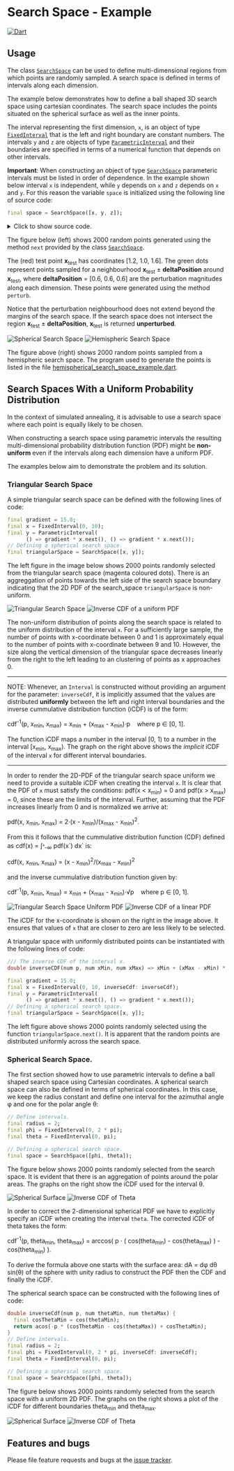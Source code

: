 #  Search Space - Example
[![Dart](https://github.com/simphotonics/simulated_annealing/actions/workflows/dart.yml/badge.svg)](https://github.com/simphotonics/simulated_annealing/actions/workflows/dart.yml)

## Usage

The class [`SearchSpace`][SearchSpace] can be used to define multi-dimensional regions
from which points are randomly sampled.
A search space is defined in terms of intervals along each dimension.

The example below demonstrates how to define a ball shaped 3D
search space using cartesian coordinates. The search space includes the
points situated on the spherical surface as well as the inner points.

The interval representing the first dimension, `x`,
is an object of type [`FixedInterval`][FixedInterval] that is
the left and right boundary are constant numbers.
The intervals `y` and `z` are objects of type [`ParametricInterval`][ParametricInterval]
and their boundaries are specified in terms of a numerical function that depends on other
intervals.

**Important**: When constructing an object of type [`SearchSpace`][SearchSpace]
parameteric intervals must be listed in order of dependence. In the example shown
below interval `x` is independent, while `y` depends on `x` and `z` depends on `x` and `y`.
For this reason the variable `space` is initialized using the
following line of source code:
```Dart
final space = SearchSpace([x, y, z]);
```

<details><summary> Click to show source code.</summary>

```Dart
import 'dart:io';
import 'dart:math';

import 'package:list_operators/list_operators.dart';
import 'package:simulated_annealing/simulated_annealing.dart';

// Define intervals.
final radius = 2;
final x = FixedInterval(-radius, radius);

num yLimit() => sqrt(pow(radius, 2) - pow(x.next(), 2));
final y = ParametricInterval(() => -yLimit(), yLimit);

num zLimit() => sqrt(pow(radius, 2) - pow(y.next(), 2) - pow(x.next(), 2));
final z = ParametricInterval(() => -zLimit(), zLimit);
final space = SearchSpace([x, y, z]);

void main() async {
  final xTest = [1.2, 1.0, 0.6];
  final deltaPosition = [0.6, 0.6, 0.6];

  final sample = List<List<num>>.generate(2000, (_) => space.next());

  final perturbation = List<List<num>>.generate(
      500, (_) => space.perturb(xTest, deltaPosition));

  await File('../data/spherical_search_space.dat').writeAsString(
    sample.export(),
  );
  await File('../data/spherical_search_space_perturbation.dat').writeAsString(
    perturbation.export(),
  );

  await File('../data/spherical_search_space_center_point.dat')
      .writeAsString('''
    # Perturbation Centerpoint
    ${[xTest].export()}''');

  // The search space can be visualized by navigating to the folder
  // 'example/gnuplot_scripts' and running the commands:
  // # gnuplot
  // gnuplot> load 'spherical_search_space.gp'
}
```
</details>

The figure below (left) shows 2000 random points generated using the method `next` provided by the class [`SearchSpace`][SearchSpace].

The (red) test point **x**<sub>test</sub> has coordinates \[1.2, 1.0, 1.6\].
The green dots represent points sampled for a neighbourhood **x**<sub>test</sub> &pm; **deltaPosition** around **x**<sub>test</sub>,
where **deltaPosition**&nbsp;=&nbsp;\[0.6, 0.6, 0.6\] are the perturbation magnitudes along each dimension.
These points were generated using the method `perturb`.

Notice that the perturbation neighbourhood does not extend beyond the margins of the
search space. If the search space does not intersect the region **x**<sub>test</sub> &pm; **deltaPosition**,
**x**<sub>test</sub> is returned **unperturbed**.

![Spherical Search Space](https://raw.githubusercontent.com/simphotonics/simulated_annealing/main/example/plots/spherical_search_space.png)
![Hemispheric Search Space](https://raw.githubusercontent.com/simphotonics/simulated_annealing/main/example/plots/hemispherical_search_space.png)

The figure above (right) shows 2000 random points sampled from a hemispheric search space. The
program used to generate the points is listed in the file [hemispherical_search_space_example.dart][hemispherical_search_space_example.dart].


## Search Spaces With a Uniform Probability Distribution

In the context of simulated annealing, it is advisable to
use a search space where each point is equally likely to be chosen.

When constructing a search space using parametric intervals
the resulting multi-dimensional probability distribution
function (PDF) might be **non-uniform** even if the
intervals along each dimension have a uniform PDF.

The examples below aim to demonstrate the problem and its solution.

### Triangular Search Space

A simple triangular search space can be defined with the following lines of code:
```Dart
final gradient = 15.0;
final x = FixedInterval(0, 10);
final y = ParametricInterval(
      () => gradient * x.next(), () => gradient * x.next());
// Defining a spherical search space.
final triangularSpace = SearchSpace([x, y]);
```
The left figure in the image below shows 2000 points randomly selected from the triangular search space (magenta coloured dots).
There is an aggreggation of points towards the left side of the search space boundary indicating that the 2D PDF of the search_space `triangularSpace` is non-uniform.

![Triangular Search Space](https://raw.githubusercontent.com/simphotonics/simulated_annealing/main/example/plots/triangular_search_space.png)
![Inverse CDF of a uniform PDF](https://raw.githubusercontent.com/simphotonics/simulated_annealing/main/example/plots/inverseCdfUniform.png)

The non-uniform distribution of points along the search space is related to the
uniform distribution of the interval `x`. For a sufficiently large sample, the number of points with x-coordinate between 0 and 1 is approximately equal to the number of points with x-coordinate between 9 and 10.
However, the size along the vertical dimension of the triangular space decreases linearly from the right to
the left leading to an clustering of points as x approaches 0.

---

NOTE: Whenever, an `Interval` is constructed without providing an argument for the parameter: `inverseCdf`, it is implicitly assumed that the values are distributed **uniformly** between the left and right
interval boundaries and the inverse cummulative distribution function (iCDF) is of the form:

cdf<sup>-1</sup>(p,&nbsp;x<sub>min</sub>,&nbsp;x<sub>max</sub>) = x<sub>min</sub> + (x<sub>max</sub> - x<sub>min</sub>)&middot;p &nbsp;&nbsp;&nbsp;where p &in; \[0, 1\].

The function iCDF maps a number in the interval \[0, 1\) to a number in the interval \[x<sub>min</sub>, x<sub>max</sub>\).
The graph on the right above shows the *implicit* iCDF of the interval `x` for different interval
boundaries.

---


In order to render the 2D-PDF of the triangular search space uniform we need to provide a suitable iCDF when creating the interval `x`.
It is clear that the PDF of `x` must satisfy the conditions: pdf(x < x<sub>min</sub>) = 0 and  pdf(x > x<sub>max</sub>) = 0, since these are the limits of the interval.
Further, assuming that the PDF increases linearly from 0 and is normalized we arrive at:

pdf(x, x<sub>min</sub>, x<sub>max</sub>) = 2&middot;(x - x<sub>min</sub>)/(x<sub>max</sub> - x<sub>min</sub>)<sup>2</sup>.

From this it follows that the cummulative distribution function (CDF) defined as cdf(x) = &int;<sup>&#8339;</sup><sub>-&infin;</sub> pdf(x&grave;) dx&grave; is:

cdf(x, x<sub>min</sub>, x<sub>max</sub>)&nbsp;=&nbsp;(x&nbsp;-&nbsp;x<sub>min</sub>)<sup>2</sup>/(x<sub>max</sub> - x<sub>min</sub>)<sup>2</sup>

and the inverse cummulative distribution function given by:

cdf<sup>-1</sup>(p, x<sub>min</sub>, x<sub>max</sub>) = x<sub>min</sub> + (x<sub>max</sub> - x<sub>min</sub>)&middot;&Sqrt;p &nbsp;&nbsp;&nbsp;where p &in; \[0, 1\].

![Triangular Search Space Uniform PDF](https://raw.githubusercontent.com/simphotonics/simulated_annealing/main/example/plots/triangular_search_space_uniform.png)
![Inverse CDF of a linear PDF](https://raw.githubusercontent.com/simphotonics/simulated_annealing/main/example/plots/inverseCdfLinear.png)

The iCDF for the x-coordinate is shown on the right in the image above. It ensures that values of `x` that are
closer to zero are less likely to be selected.

A triangular space with uniformly distributed points can be instantiated with the following lines of code:
```Dart
/// The inverse CDF of the interval x.
double inverseCDF(num p, num xMin, num xMax) => xMin + (xMax - xMin) * sqrt(p);

final gradient = 15.0;
final x = FixedInterval(0, 10, inverseCdf: inverseCdf);
final y = ParametricInterval(
      () => gradient * x.next(), () => gradient * x.next());
// Defining a spherical search space.
final triangularSpace = SearchSpace([x, y]);
```
The left figure above shows 2000 points randomly selected using the function `triangularSpace.next()`.
It is apparent that the random points are distributed uniformly across the search space.



###  Spherical Search Space.

The first section showed how to use parametric intervals to define a ball shaped search space using
Cartesian coordinates. A spherical search space can also be defined in terms of
spherical coordinates. In this case, we keep the radius constant and define one interval
for the azimuthal angle &phi; and one for the polar angle &theta;:
```Dart
// Define intervals.
final radius = 2;
final phi = FixedInterval(0, 2 * pi);
final theta = FixedInterval(0, pi);

// Defining a spherical search space.
final space = SearchSpace([phi, theta]);
```
The figure below shows 2000 points randomly selected from the search space.
It is evident that there is an aggregation of points around the polar areas.
The graphs on the
right show the iCDF used for the interval &theta;.


![Spherical Surface](https://raw.githubusercontent.com/simphotonics/simulated_annealing/main/example/plots/spherical_space_surface.png)
![Inverse CDF of Theta](https://raw.githubusercontent.com/simphotonics/simulated_annealing/main/example/plots/inverseCdfThetaUniform.png)


In order to correct the 2-dimensional spherical PDF we have to explicitly specify an iCDF when creating the interval `theta`. The corrected iCDF of theta takes the form:

cdf<sup>-1</sup>(p, theta<sub>min</sub>, theta<sub>max</sub>) = arccos( p &middot; ( cos(theta<sub>min</sub>) - cos(theta<sub>max</sub>) ) - cos(theta<sub>min</sub>) ).

To derive the formula above one starts with the surface area: dA = d&phi; d&theta; sin(&theta;) of the sphere with unity radius to
construct the PDF then the CDF and finally the iCDF.

The spherical search space can be constructed with the following lines of code:
```Dart
double inverseCdf(num p, num thetaMin, num thetaMax) {
  final cosThetaMin = cos(thetaMin);
  return acos(-p * (cosThetaMin - cos(thetaMax)) + cosThetaMin);
}
// Define intervals.
final radius = 2;
final phi = FixedInterval(0, 2 * pi, inverseCdf: inverseCdf);
final theta = FixedInterval(0, pi);

// Defining a spherical search space.
final space = SearchSpace([phi, theta]);
```

 The figure below shows 2000 points randomly selected from the search space with a uniform 2D PDF.
 The graphs on the right shows a plot of the iCDF for different boundaries theta<sub>min</sub>
 and theta<sub>max</sub>.

 ![Spherical Surface](https://raw.githubusercontent.com/simphotonics/simulated_annealing/main/example/plots/spherical_space_surface_uniform.png)
![Inverse CDF of Theta](https://raw.githubusercontent.com/simphotonics/simulated_annealing/main/example/plots/inverseCdfTheta.png)


## Features and bugs
Please file feature requests and bugs at the [issue tracker].

[issue tracker]: https://github.com/simphotonics/simulated_annealing/issues

[SearchSpace]: https://pub.dev/documentation/simulated_annealing/latest/simulated_annealing/SearchSpace-class.html

[FixedInterval]: https://pub.dev/documentation/simulated_annealing/latest/simulated_annealing/FixedInterval-class.html

[ParametricInterval]: https://pub.dev/documentation/simulated_annealing/latest/simulated_annealing/ParametricInterval-class.html

[hemispherical_search_space_example.dart]: bin/hemispherical_search_space_example.dart
